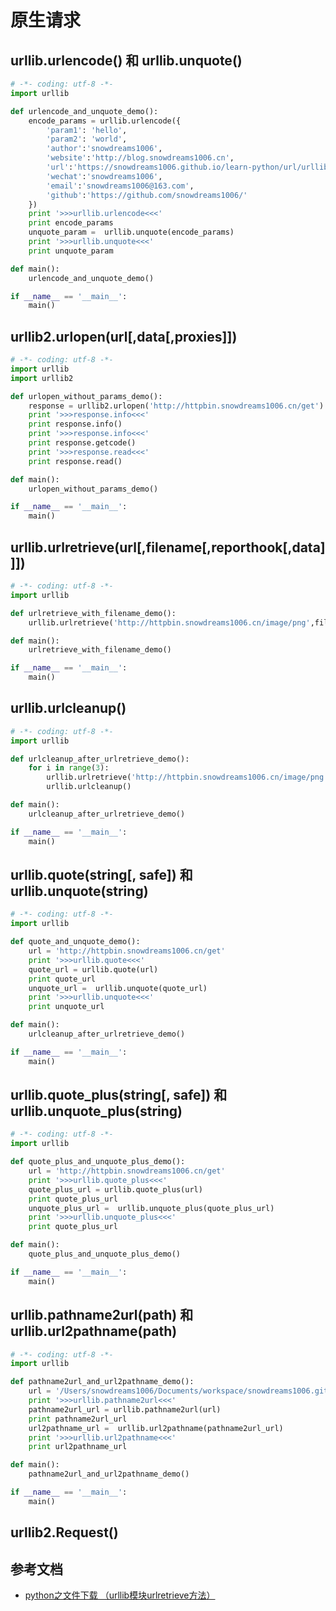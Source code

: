# 原生请求

## urllib.urlencode() 和 urllib.unquote()

```python
# -*- coding: utf-8 -*-
import urllib

def urlencode_and_unquote_demo():
    encode_params = urllib.urlencode({
        'param1': 'hello', 
        'param2': 'world',
        'author':'snowdreams1006',
        'website':'http://blog.snowdreams1006.cn',
        'url':'https://snowdreams1006.github.io/learn-python/url/urllib/about.html',
        'wechat':'snowdreams1006',
        'email':'snowdreams1006@163.com',
        'github':'https://github.com/snowdreams1006/'
    })
    print '>>>urllib.urlencode<<<'
    print encode_params
    unquote_param =  urllib.unquote(encode_params)
    print '>>>urllib.unquote<<<'
    print unquote_param

def main():
    urlencode_and_unquote_demo()

if __name__ == '__main__':
    main()
```

## urllib2.urlopen(url[,data[,proxies]])

```python
# -*- coding: utf-8 -*-
import urllib
import urllib2

def urlopen_without_params_demo():
    response = urllib2.urlopen('http://httpbin.snowdreams1006.cn/get')
    print '>>>response.info<<<'
    print response.info()
    print '>>>response.info<<<'
    print response.getcode()
    print '>>>response.read<<<'
    print response.read()

def main():
    urlopen_without_params_demo()

if __name__ == '__main__':
    main()
```

## urllib.urlretrieve(url[,filename[,reporthook[,data]]])

```python
# -*- coding: utf-8 -*-
import urllib

def urlretrieve_with_filename_demo():
    urllib.urlretrieve('http://httpbin.snowdreams1006.cn/image/png',filename='./images/urlretrieve_with_filename_demo.png')

def main():
    urlretrieve_with_filename_demo()

if __name__ == '__main__':
    main()
```

## urllib.urlcleanup()

```python
# -*- coding: utf-8 -*-
import urllib

def urlcleanup_after_urlretrieve_demo():
    for i in range(3):
        urllib.urlretrieve('http://httpbin.snowdreams1006.cn/image/png',filename='./images/urlcleanup_after_urlretrieve_demo(%d).png' % i)
        urllib.urlcleanup()

def main():
    urlcleanup_after_urlretrieve_demo()

if __name__ == '__main__':
    main()
```

## urllib.quote(string[, safe]) 和 urllib.unquote(string)

```python
# -*- coding: utf-8 -*-
import urllib

def quote_and_unquote_demo():
    url = 'http://httpbin.snowdreams1006.cn/get'
    print '>>>urllib.quote<<<'
    quote_url = urllib.quote(url)
    print quote_url
    unquote_url =  urllib.unquote(quote_url)
    print '>>>urllib.unquote<<<'
    print unquote_url

def main():
    urlcleanup_after_urlretrieve_demo()

if __name__ == '__main__':
    main()
```

## urllib.quote_plus(string[, safe]) 和 urllib.unquote_plus(string)

```python
# -*- coding: utf-8 -*-
import urllib

def quote_plus_and_unquote_plus_demo():
    url = 'http://httpbin.snowdreams1006.cn/get'
    print '>>>urllib.quote_plus<<<'
    quote_plus_url = urllib.quote_plus(url)
    print quote_plus_url
    unquote_plus_url =  urllib.unquote_plus(quote_plus_url)
    print '>>>urllib.unquote_plus<<<'
    print quote_plus_url

def main():
    quote_plus_and_unquote_plus_demo()

if __name__ == '__main__':
    main()
```

## urllib.pathname2url(path) 和 urllib.url2pathname(path)

```python
# -*- coding: utf-8 -*-
import urllib

def pathname2url_and_url2pathname_demo():
    url = '/Users/snowdreams1006/Documents/workspace/snowdreams1006.github.io/python/src/url/urllib'
    print '>>>urllib.pathname2url<<<'
    pathname2url_url = urllib.pathname2url(url)
    print pathname2url_url
    url2pathname_url =  urllib.url2pathname(pathname2url_url)
    print '>>>urllib.url2pathname<<<'
    print url2pathname_url

def main():
    pathname2url_and_url2pathname_demo()

if __name__ == '__main__':
    main()
```

## urllib2.Request()

## 参考文档

- [python之文件下载 （urllib模块urlretrieve方法）](https://www.cnblogs.com/wanghuixi/p/12116005.html)
